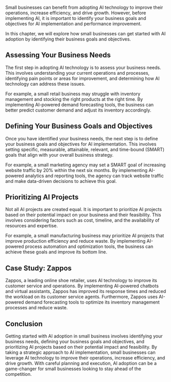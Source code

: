 
Small businesses can benefit from adopting AI technology to improve their operations, increase efficiency, and drive growth. However, before implementing AI, it is important to identify your business goals and objectives for AI implementation and performance improvement.

In this chapter, we will explore how small businesses can get started with AI adoption by identifying their business goals and objectives.

Assessing Your Business Needs
-----------------------------

The first step in adopting AI technology is to assess your business needs. This involves understanding your current operations and processes, identifying pain points or areas for improvement, and determining how AI technology can address these issues.

For example, a small retail business may struggle with inventory management and stocking the right products at the right time. By implementing AI-powered demand forecasting tools, the business can better predict customer demand and adjust its inventory accordingly.

Defining Your Business Goals and Objectives
-------------------------------------------

Once you have identified your business needs, the next step is to define your business goals and objectives for AI implementation. This involves setting specific, measurable, attainable, relevant, and time-bound (SMART) goals that align with your overall business strategy.

For example, a small marketing agency may set a SMART goal of increasing website traffic by 20% within the next six months. By implementing AI-powered analytics and reporting tools, the agency can track website traffic and make data-driven decisions to achieve this goal.

Prioritizing AI Projects
------------------------

Not all AI projects are created equal. It is important to prioritize AI projects based on their potential impact on your business and their feasibility. This involves considering factors such as cost, timeline, and the availability of resources and expertise.

For example, a small manufacturing business may prioritize AI projects that improve production efficiency and reduce waste. By implementing AI-powered process automation and optimization tools, the business can achieve these goals and improve its bottom line.

Case Study: Zappos
------------------

Zappos, a leading online shoe retailer, uses AI technology to improve its customer service and operations. By implementing AI-powered chatbots and virtual assistants, Zappos has improved its response times and reduced the workload on its customer service agents. Furthermore, Zappos uses AI-powered demand forecasting tools to optimize its inventory management processes and reduce waste.

Conclusion
----------

Getting started with AI adoption in small business involves identifying your business needs, defining your business goals and objectives, and prioritizing AI projects based on their potential impact and feasibility. By taking a strategic approach to AI implementation, small businesses can leverage AI technology to improve their operations, increase efficiency, and drive growth. With careful planning and execution, AI adoption can be a game-changer for small businesses looking to stay ahead of the competition.
